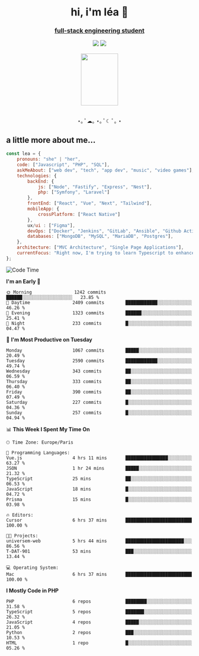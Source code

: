 <h1 align="center">hi, i'm léa 🌙</h1>
<h3 align="center"><ins>full-stack engineering student</ins></h3>  
<div align="center">
  <a href="https://www.linkedin.com/in/lea-reiter22/"><img src="https://img.shields.io/badge/LinkedIn-0077B5?style=for-the-badge&logo=linkedin&logoColor=white"/></a>
  <a href="mailto:lea.reiter@outlook.fr"><img src="https://img.shields.io/badge/Contact-2A2A2A?style=for-the-badge&logo=minutemailer&logoColor=white"/></a>
</div>
<br>
  <div align="center">  <img src="https://github.com/xmnchild/xmnchild/blob/main/1702415560_StardewValleyHappyGreyCat.png" height="140" width="100"/>
</div>
<br>
  <p align="center">
                 ⋆｡ ﾟ☁︎｡ ⋆｡ ﾟ☾ ﾟ｡ ⋆
  </p>
  <h2>a little more about me...</h2>
  
```js
const lea = {
    pronouns: "she" | "her",
    code: ["Javascript", "PHP", "SQL"],
    askMeAbout: ["web dev", "tech", "app dev", "music", "video games"],
    technologies: {
        backEnd: {
            js: ["Node", "Fastify", "Express", "Nest"],
            php: ["Symfony", "Laravel"]
        },
        frontEnd: ["React", "Vue", "Next", "Tailwind"],
        mobileApp: {
            crossPlatform: ["React Native"]
        },
        ux/ui : ["Figma"],
        devOps: ["Docker", "Jenkins", "GitLab", "Ansible", "Github Actions"],
        databases: ["MongoDB", "MySQL", "MariaDB", "Postgres"],
    },
    architecture: ["MVC Architecture", "Single Page Applications"],
    currentFocus: "Right now, I'm trying to learn Typescript to enhance my Javascript development.",
};
```
<!--START_SECTION:waka-->
![Code Time](http://img.shields.io/badge/Code%20Time-263%20hrs-blue)

**I'm an Early 🐤** 

```text
🌞 Morning                1242 commits        ██████░░░░░░░░░░░░░░░░░░░   23.85 % 
🌆 Daytime                2409 commits        ████████████░░░░░░░░░░░░░   46.26 % 
🌃 Evening                1323 commits        ██████░░░░░░░░░░░░░░░░░░░   25.41 % 
🌙 Night                  233 commits         █░░░░░░░░░░░░░░░░░░░░░░░░   04.47 % 
```
📅 **I'm Most Productive on Tuesday** 

```text
Monday                   1067 commits        █████░░░░░░░░░░░░░░░░░░░░   20.49 % 
Tuesday                  2590 commits        ████████████░░░░░░░░░░░░░   49.74 % 
Wednesday                343 commits         ██░░░░░░░░░░░░░░░░░░░░░░░   06.59 % 
Thursday                 333 commits         ██░░░░░░░░░░░░░░░░░░░░░░░   06.40 % 
Friday                   390 commits         ██░░░░░░░░░░░░░░░░░░░░░░░   07.49 % 
Saturday                 227 commits         █░░░░░░░░░░░░░░░░░░░░░░░░   04.36 % 
Sunday                   257 commits         █░░░░░░░░░░░░░░░░░░░░░░░░   04.94 % 
```


📊 **This Week I Spent My Time On** 

```text
🕑︎ Time Zone: Europe/Paris

💬 Programming Languages: 
Vue.js                   4 hrs 11 mins       ████████████████░░░░░░░░░   63.27 % 
JSON                     1 hr 24 mins        █████░░░░░░░░░░░░░░░░░░░░   21.32 % 
TypeScript               25 mins             ██░░░░░░░░░░░░░░░░░░░░░░░   06.53 % 
JavaScript               18 mins             █░░░░░░░░░░░░░░░░░░░░░░░░   04.72 % 
Prisma                   15 mins             █░░░░░░░░░░░░░░░░░░░░░░░░   03.98 % 

🔥 Editors: 
Cursor                   6 hrs 37 mins       █████████████████████████   100.00 % 

🐱‍💻 Projects: 
universem-web            5 hrs 44 mins       ██████████████████████░░░   86.56 % 
T-DAT-901                53 mins             ███░░░░░░░░░░░░░░░░░░░░░░   13.44 % 

💻 Operating System: 
Mac                      6 hrs 37 mins       █████████████████████████   100.00 % 
```

**I Mostly Code in PHP** 

```text
PHP                      6 repos             ████████░░░░░░░░░░░░░░░░░   31.58 % 
TypeScript               5 repos             ███████░░░░░░░░░░░░░░░░░░   26.32 % 
JavaScript               4 repos             █████░░░░░░░░░░░░░░░░░░░░   21.05 % 
Python                   2 repos             ███░░░░░░░░░░░░░░░░░░░░░░   10.53 % 
HTML                     1 repo              █░░░░░░░░░░░░░░░░░░░░░░░░   05.26 % 
```




<!--END_SECTION:waka-->
